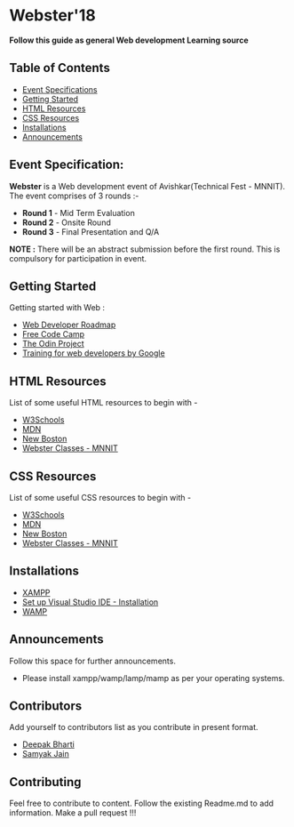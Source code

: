 # Webster'18

__Follow this guide as general Web development Learning source__

## Table of Contents
- [Event Specifications](#event-specification)
- [Getting Started](#getting-started)
- [HTML Resources](#html-resources)
- [CSS Resources](#css-resources)
- [Installations](#installations)
- [Announcements](#announcements)

## Event Specification:
__Webster__ is a Web development event of Avishkar(Technical Fest - MNNIT).
The event comprises of 3 rounds :-

* __Round 1__ - Mid Term Evaluation
* __Round 2__ - Onsite Round
* __Round 3__ - Final Presentation and Q/A

__NOTE :__ There will be an abstract submission before the first round. This is compulsory for participation in event.

## Getting Started
Getting started with Web :
* [Web Developer Roadmap](https://github.com/CC-MNNIT/developer-roadmap)
* [Free Code Camp](https://learn.freecodecamp.org/)
* [The Odin Project](https://www.theodinproject.com/courses/)
* [Training for web developers by Google](https://developers.google.com/training/)

## HTML Resources
List of some useful HTML resources to begin with -
* [W3Schools](https://www.w3schools.com/html/)
* [MDN](https://developer.mozilla.org/en-US/docs/Web/HTML)
* [New Boston](https://www.youtube.com/playlist?list=PL081AC329706B2953)
* [Webster Classes - MNNIT](https://github.com/CC-MNNIT/2018-19-Classes/tree/master/webster-classes)

## CSS Resources
List of some useful CSS resources to begin with -
* [W3Schools](https://www.w3schools.com/css/default.asp)
* [MDN](https://developer.mozilla.org/en-US/docs/Web/CSS)
* [New Boston](https://www.youtube.com/playlist?list=PL4365CEFCE3DC35D1)
* [Webster Classes - MNNIT](https://github.com/CC-MNNIT/2018-19-Classes/tree/master/webster-classes)

## Installations
* [XAMPP](https://www.apachefriends.org/download.html)
* [Set up Visual Studio IDE -  Installation](https://code.visualstudio.com/docs/setup/setup-overview)
* [WAMP](https://sourceforge.net/projects/wampserver/)

## Announcements
Follow this space for further announcements.
* Please install xampp/wamp/lamp/mamp as per your operating systems.

## Contributors
 Add yourself to contributors list as you contribute in present format.

* [Deepak Bharti](https://github.com/dbads)
* [Samyak Jain](https://github.com/samyak-sopho)

## Contributing
Feel free to contribute to content. Follow the existing Readme.md to add information. Make a pull request !!!
